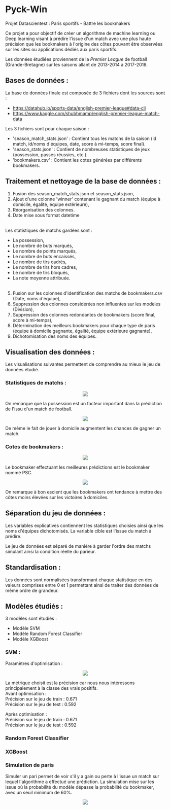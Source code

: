 # Pyck-Win
Projet Datascientest : Paris sportifs - Battre les bookmakers

Ce projet a pour objectif de créer un algorithme de machine learning ou Deep learning visant à prédire l'issue d'un match avec une plus haute précision que les bookmakers à l'origine des côtes pouvant être observées sur les sites ou applications dédiés aux paris sportifs.

Les données étudiées proviennent de la *Premier League* de football (Grande-Bretagne) sur les saisons allant de 2013-2014 à 2017-2018.



## Bases de données :
La base de données finale est composée de 3 fichiers dont les sources sont :
  - https://datahub.io/sports-data/english-premier-league#data-cli
  - https://www.kaggle.com/shubhmamp/english-premier-league-match-data


Les 3 fichiers sont pour chaque saison :
  - 'season_match_stats.json' : Contient tous les matchs de la saison (id match, id/noms d'équipes, date, score  à mi-temps, score final).
  - 'season_stats.json' : Contient de nombreuses statistiques de jeux (possession, passes réussies, etc.).
  - 'bookmakers.csv' : Contient les cotes générées par différents bookmakers.



## Traitement et nettoyage de la base de données :
1) Fusion des season_match_stats.json et season_stats.json,
2) Ajout d'une colonne 'winner' contenant le gagnant du match (équipe à domicile, égalité, équipe extérieure),
3) Réorganisation des colonnes.
4) Date mise sous format datetime<br/><br/>

Les statistiques de matchs gardées sont :
  - La possession,
  - Le nombre de buts marqués,
  - Le nombre de points marqués,
  - Le nombre de buts encaissés,
  - Le nombre de tirs cadrés,
  - Le nombre de tirs hors cadres,
  - Le nombre de tirs bloqués,
  - La note moyenne attribuée.<br/><br/>

5) Fusion sur les colonnes d'identification des matchs de bookmakers.csv (Date, noms d'équipe),
6) Suppression des colonnes considérées non influentes sur les modèles (Division),
7) Suppression des colonnes redondantes de bookmakers (score final, score à mi-temps),
9) Détermination des meilleurs bookmakers pour chaque type de paris (équipe à domicile gagnante, égalité, équipe extérieure gagnante),
10) Dichotomisation des noms des équipes.

## Visualisation des données :

Les visualisations suivantes permettent de comprendre au mieux le jeu de données étudié.


### Statistiques de matchs :
<p align="center">
  <img src="https://user-images.githubusercontent.com/84863172/126036613-4966131a-144c-41bf-b895-ee541e70a1ac.png">
</p>

On remarque que la possession est un facteur important dans la prédiction de l'issu d'un match de football.

<p align="center">
  <img src="https://user-images.githubusercontent.com/84863172/126036616-d2e4f492-a09f-4d39-b953-e519c3e7277b.png">
</p>

De même le fait de jouer à domicile augmentent les chances de gagner un match.


### Cotes de bookmakers :
<p align="center">
  <img src="https://user-images.githubusercontent.com/84863172/126036620-20680ee6-e411-4d8b-b6b1-3d32173fb9fc.png">
</p>

Le bookmaker effectuant les meilleures prédictions est le bookmaker nommé PSC.

<p align="center">
  <img src="https://user-images.githubusercontent.com/84863172/126036623-b95f22ef-5f5e-4537-855b-5c577f7774bd.png">
</p>

On remarque à bon escient que les bookmakers ont tendance à mettre des côtes moins élevées sur les victoires à domiciles.


## Séparation du jeu de données :

Les variables explicatives contiennent les statistiques choisies ainsi que les noms d'équipes dichotomisés.
La variable cible est l'issue du match à prédire.


Le jeu de données est séparé de manière à garder l'ordre des matchs simulant ainsi la condition réelle du parieur.



## Standardisation :
Les données sont normalisées transformant chaque statistique en des valeurs comprises entre 0 et 1 permettant ainsi de traiter des données de même ordre de grandeur.


## Modèles étudiés :

3 modèles sont étudiés :
- Modèle SVM
- Modèle Random Forest Classifier
- Modèle XGBoost


### SVM :

Paramètres d'optimisation :

<p align="center">
  <img src="https://user-images.githubusercontent.com/84863172/126036461-8e985a19-b321-4ae3-9373-b42c5d8e0381.PNG">
</p>

La métrique choisit est la précision car nous nous intéressons principalement à la classe des vrais positifs.<br/>
Avant optimisation :<br/>
Précision sur le jeu de train :  0.671<br/>
Précision sur le jeu de test :  0.592

Après optimisation : <br/>
Précision sur le jeu de train :  0.671<br/>
Précision sur le jeu de test :  0.592


### Random Forest Classifier


### XGBoost



### Simulation de paris
Simuler un pari permet de voir s'il y a gain ou perte à l'issue un match sur lequel l'algorithme a effectué une prédiction.
La simulation mise sur les issue où la probabilité du modèle dépasse la probabilité du bookmaker, avec un seuil minimum de 60%.

<p align="center">
  <img src="https://user-images.githubusercontent.com/84863172/126037150-f82e3ce5-0c2f-4cbc-afd3-3fae0dfa23b5.PNG">
</p>



